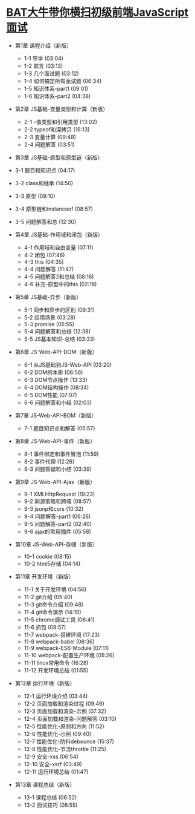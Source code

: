 # [BAT大牛带你横扫初级前端JavaScript面试](http://coding.imooc.com/learn/list/115.html)

+ 第1章 课程介绍（新版）
  + 1-1 导学 (03:04)
  + 1-2 前言 (03:13)
  + 1-3 几个面试题 (03:12)
  + 1-4 如何搞定所有面试题 (06:34)
  + 1-5 知识体系-part1 (09:01)
  + 1-6 知识体系-part2 (04:38)

+ 第2章 JS基础-变量类型和计算（新版）
  + 2-1 -值类型和引用类型 (13:02)
  + 2-2 typeof和深拷贝 (16:13)
  + 2-3 变量计算 (09:48)
  + 2-4 问题解答 (03:51)

+ 第3章 JS基础-原型和原型链（新版）
+ 3-1 题目和知识点 (04:17)
+ 3-2 class和继承 (14:50)
+ 3-3 原型 (09:10)
+ 3-4 原型链和instanceof (08:57)
+ 3-5 问题解答和总 (12:30)

+ 第4章 JS基础-作用域和闭包（新版）
  + 4-1 作用域和自由变量 (07:11)
  + 4-2 闭包 (07:46)
  + 4-3 this (04:35)
  + 4-4 问题解答 (11:47)
  + 4-5 问题解答2和总结 (08:16)
  + 4-6 补充-原型中的this (02:18)

+ 第5章 JS基础-异步（新版）
  + 5-1 同步和异步的区别 (09:31)
  + 5-2 应用场景 (03:28)
  + 5-3 promise (05:55)
  + 5-4 问题解答和总结 (12:38)
  + 5-5 JS基本知识-总结 (03:33)

+ 第6章 JS-Web-API-DOM（新版）
  + 6-1 从JS基础到JS-Web-API (03:20)
  + 6-2 DOM的本质 (06:56)
  + 6-3 DOM节点操作 (13:33)
  + 6-4 DOM结构操作 (08:34)
  + 6-5 DOM性能 (07:07)
  + 6-6 问题解答和小结 (02:03)

+ 第7章 JS-Web-API-BOM（新版）
  + 7-1 题目知识点和解答 (05:57)

+ 第8章 JS-Web-API-事件（新版）
  + 8-1 事件绑定和事件冒泡 (11:59)
  + 8-2 事件代理 (12:26)
  + 8-3 问题答疑和小结 (03:39)

+ 第9章 JS-Web-API-Ajax（新版）
  + 9-1 XMLHttpRequest (19:23)
  + 9-2 同源策略和跨域 (08:57)
  + 9-3 jsonp和cors (10:32)
  + 9-4 问题解答-part1 (06:26)
  + 9-5 问题解答-part2 (02:40)
  + 9-6 ajax的常用插件 (05:58)

+ 第10章 JS-Web-API-存储（新版）
  + 10-1 cookie (08:15)
  + 10-2 html5存储 (04:14)

+ 第11章 开发环境（新版）
  + 11-1 关于开发环境 (04:56)
  + 11-2 git介绍 (05:40)
  + 11-3 git命令介绍 (09:48)
  + 11-4 git命令演示 (14:10)
  + 11-5 chrome调试工具 (06:41)
  + 11-6 抓包 (09:57)
  + 11-7 webpack-搭建环境 (17:23)
  + 11-8 webpack-babel (08:36)
  + 11-9 webpack-ES6-Module (07:11)
  + 11-10 webpack-配置生产环境 (05:26)
  + 11-11 linux常用命令 (16:28)
  + 11-12 开发环境总结 (01:55)

+ 第12章 运行环境（新版）
  + 12-1 运行环境介绍 (03:44)
  + 12-2 页面加载和渲染过程 (09:46)
  + 12-3 页面加载和渲染-示例 (07:32)
  + 12-4 页面加载和渲染-问题解答 (03:10)
  + 12-5 性能优化-原则和方向 (11:52)
  + 12-6 性能优化-示例 (09:40)
  + 12-7 性能优化-防抖debounce (15:37)
  + 12-8 性能优化-节流throttle (11:25)
  + 12-9 安全-xss (06:54)
  + 12-10 安全-xsrf (03:49)
  + 12-11 运行环境总结 (01:47)

+ 第13章 课程总结（新版）
  + 13-1 课程总结 (06:52)
  + 13-2 面试技巧 (08:55)
